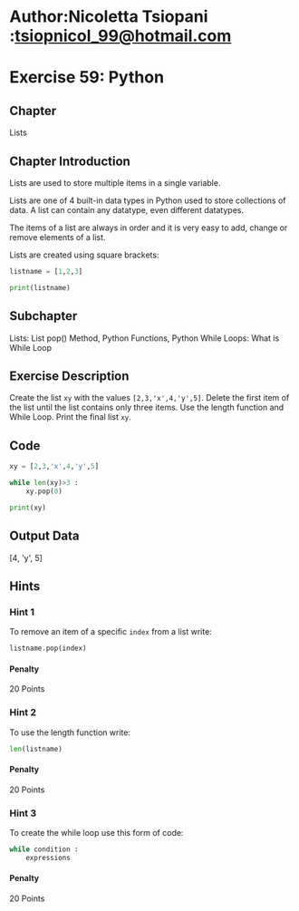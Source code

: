 # Author:Nicoletta Tsiopani :tsiopnicol_99@hotmail.com

# Exercise 59: Python

## Chapter
Lists

## Chapter Introduction
Lists are used to store multiple items in a single variable.

Lists are one of 4 built-in data types in Python used to store collections of data. A list can contain any datatype, even different datatypes.

The items of a list are always in order and it is very easy to add, change or remove elements of a list.

Lists are created using square brackets:

```python
listname = [1,2,3]

print(listname)
```

## Subchapter
Lists: List pop() Method, Python Functions, Python While Loops: What is While Loop


## Exercise Description
Create the list `xy` with the values `[2,3,'x',4,'y',5]`. Delete the first item of the list until the list contains only three items. Use the length function and While Loop. Print the final list `xy`.

## Code
```python
xy = [2,3,'x',4,'y',5]

while len(xy)>3 :
    xy.pop(0)

print(xy)
```

## Output Data
[4, 'y', 5]

## Hints

### Hint 1
To remove an item of a specific `index` from a list write:

```python
listname.pop(index)
```

#### Penalty
20 Points


### Hint 2
To use the length function write:

```python
len(listname)
```

#### Penalty
20 Points


### Hint 3
To create the while loop use this form of code:

```python
while condition :
	expressions
```

#### Penalty
20 Points